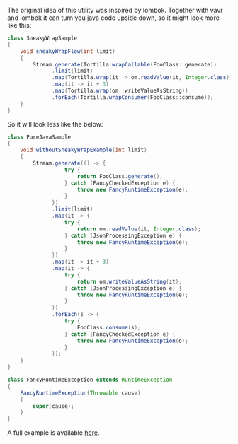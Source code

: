 The original idea of this utility was inspired by lombok.
Together with vavr and lombok it can turn you java code upside down, so it might look more like this:
```java
class SneakyWrapSample
{
    void sneakyWrapFlow(int limit)
    {
        Stream.generate(Tortilla.wrapCallable(FooClass::generate))
              .limit(limit)
              .map(Tortilla.wrap(it -> om.readValue(it, Integer.class)))
              .map(it -> it + 3)
              .map(Tortilla.wrap(om::writeValueAsString))
              .forEach(Tortilla.wrapConsumer(FooClass::consume));
    }
}
```

So it will look less like the below:
```java
class PureJavaSample
{
    void withoutSneakyWrapExample(int limit)
    {
        Stream.generate(() -> {
                  try {
                      return FooClass.generate();
                  } catch (FancyCheckedException e) {
                      throw new FancyRuntimeException(e);
                  }
              })
              .limit(limit)
              .map(it -> {
                  try {
                      return om.readValue(it, Integer.class);
                  } catch (JsonProcessingException e) {
                      throw new FancyRuntimeException(e);
                  }
              })
              .map(it -> it + 3)
              .map(it -> {
                  try {
                      return om.writeValueAsString(it);
                  } catch (JsonProcessingException e) {
                      throw new FancyRuntimeException(e);
                  }
              })
              .forEach(s -> {
                  try {
                      FooClass.consume(s);
                  } catch (FancyCheckedException e) {
                      throw new FancyRuntimeException(e);
                  }
              });
    }
}

class FancyRuntimeException extends RuntimeException
{
    FancyRuntimeException(Throwable cause)
    {
        super(cause);
    }
}
```
A full example is available [here](https://github.com/rczyzewski/tortilla/blob/main/examples/src/test/java/io/github/rczyzewski/tortilla/TortillaExampleTest.java).
